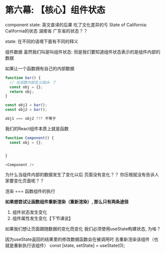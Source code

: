 # 第六幕: 【核心】组件状态

component state: 英文直译的后果 吃了文化差异的亏
State of California: California的状态  湖南省 广东省的状态？？

state: 在不同的语境下面有不同的释义

组件数据 虽然我们叫是叫组件状态: 但是我们要知道组件状态表示的是组件内部的数据


如果让一个函数拥有自己的内部数据

```js
function bar() {
  // 在函数内部定义就ok 了
  const obj = {};
  return obj;
}

const obj1 = bar();
const obj2 = bar();

obj1 === obj2 ??? 不等于
```

我们的React组件本质上就是函数

```js
function Component() {
  const obj = {};


}

<Component />
```

为什么当组件内部的数据发生了变化以后 页面没有变化？？ 你压根就没有告诉人家要变化页面呢？？

渲染 === 函数组件的执行

**如果想尝试让函数组件重新渲染（重新渲染）, 那么只有两条途径**
1. 组件状态发生变化
2. 组件属性发生变化【下节课说】


如果我们想让页面跟随数据的变化而变化 我们必须使用useState构建状态, 为啥？

因为useState返回的结果里的修改数据函数会在被调用时 去重新渲染该组件（也就是重新执行该组件）
const [state, setState] = useState(0);